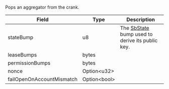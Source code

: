 Pops an aggregator from the crank.

| Field | Type | Description |
|--|--|--|
| stateBump |  u8 | The [SbState](/idl/accounts/SbState) bump used to derive its public key. |
| leaseBumps |  bytes |  |
| permissionBumps |  bytes |  |
| nonce |  Option&lt;u32&gt; |  |
| failOpenOnAccountMismatch |  Option&lt;bool&gt; |  |
